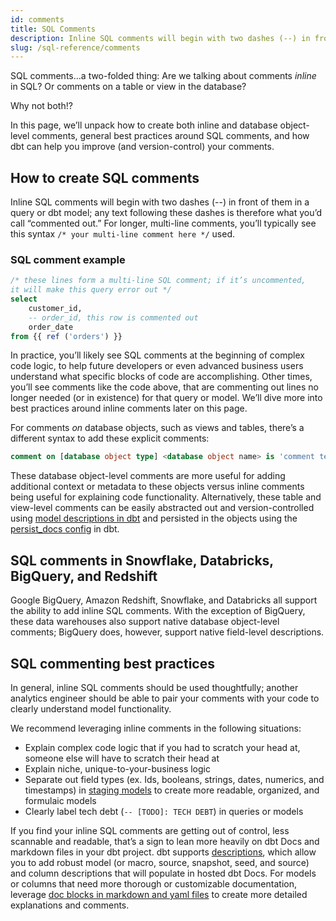 ```yaml
---
id: comments
title: SQL Comments
description: Inline SQL comments will begin with two dashes (--) in front of them in a query or dbt model; any text following these dashes is therefore what you’d call “commented out.” For longer, multi-line comments, you’ll typically see this syntax `/* your multi-line comment here */` used.
slug: /sql-reference/comments
---
```


<head>
    <title>Working with the SQL Comments</title>
</head>

SQL comments…a two-folded thing: Are we talking about comments *inline* in SQL? Or comments on a table or view in the database?

Why not both!?

In this page, we’ll unpack how to create both inline and database object-level comments, general best practices around SQL comments, and how dbt can help you improve (and version-control) your comments.

## How to create SQL comments

Inline SQL comments will begin with two dashes (--) in front of them in a query or dbt model; any text following these dashes is therefore what you’d call “commented out.” For longer, multi-line comments, you’ll typically see this syntax `/* your multi-line comment here */` used.

### SQL comment example

```sql
/* these lines form a multi-line SQL comment; if it’s uncommented, 
it will make this query error out */
select
	customer_id,
	-- order_id, this row is commented out
	order_date
from {{ ref ('orders') }}
```

In practice, you’ll likely see SQL comments at the beginning of complex code logic, to help future developers or even advanced business users understand what specific blocks of code are accomplishing. Other times, you’ll see comments like the code above, that are commenting out lines no longer needed (or in existence) for that query or model. We’ll dive more into best practices around inline comments later on this page.

For comments *on* database objects, such as views and tables, there’s a different syntax to add these explicit comments:

```sql
comment on [database object type] <database object name> is 'comment text here';
```

These database object-level comments are more useful for adding additional context or metadata to these objects versus inline comments being useful for explaining code functionality. Alternatively, these table and view-level comments can be easily abstracted out and version-controlled using [model descriptions in dbt](https://docs.getdbt.com/reference/resource-properties/description) and persisted in the objects using the [persist_docs config](/reference/resource-configs/persist_docs) in dbt.

## SQL comments in Snowflake, Databricks, BigQuery, and Redshift

Google BigQuery, Amazon Redshift, Snowflake, and Databricks all support the ability to add inline SQL comments. With the exception of BigQuery, these data warehouses also support native database object-level comments; BigQuery does, however, support native field-level descriptions.

## SQL commenting best practices

In general, inline SQL comments should be used thoughtfully; another analytics engineer should be able to pair your comments with your code to clearly understand model functionality. 

We recommend leveraging inline comments in the following situations:

- Explain complex code logic that if you had to scratch your head at, someone else will have to scratch their head at
- Explain niche, unique-to-your-business logic
- Separate out field types (ex. Ids, booleans, strings, dates, numerics, and timestamps) in [staging models](https://docs.getdbt.com/guides/best-practices/how-we-structure/2-staging) to create more readable, organized, and formulaic models
- Clearly label tech debt (`-- [TODO]: TECH DEBT`) in queries or models


If you find your inline SQL comments are getting out of control, less scannable and readable, that’s a sign to lean more heavily on dbt Docs and markdown files in your dbt project. dbt supports [descriptions](https://docs.getdbt.com/reference/resource-properties/description), which allow you to add robust model (or macro, source, snapshot, seed, and source) and column descriptions that will populate in hosted dbt Docs. For models or columns that need more thorough or customizable documentation, leverage [doc blocks in markdown and yaml files](https://docs.getdbt.com/reference/resource-properties/description#use-a-docs-block-in-a-description) to create more detailed explanations and comments.

